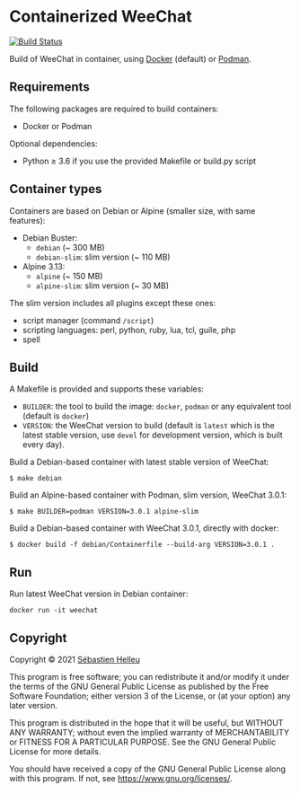 # Containerized WeeChat

[![Build Status](https://github.com/weechat/weechat-container/workflows/CI/badge.svg)](https://github.com/weechat/weechat-container/actions?query=workflow%3A%22CI%22)

Build of WeeChat in container, using [Docker](https://www.docker.com/) (default) or [Podman](https://podman.io/).

## Requirements

The following packages are required to build containers:

- Docker or Podman

Optional dependencies:

- Python ≥ 3.6 if you use the provided Makefile or build.py script

## Container types

Containers are based on Debian or Alpine (smaller size, with same features):

- Debian Buster:
  - `debian` (~ 300 MB)
  - `debian-slim`: slim version (~ 110 MB)
- Alpine 3.13:
  - `alpine` (~ 150 MB)
  - `alpine-slim`: slim version (~ 30 MB)

The slim version includes all plugins except these ones:

- script manager (command `/script`)
- scripting languages: perl, python, ruby, lua, tcl, guile, php
- spell

## Build

A Makefile is provided and supports these variables:

- `BUILDER`: the tool to build the image: `docker`, `podman` or any equivalent tool (default is `docker`)
- `VERSION`: the WeeChat version to build (default is `latest` which is the latest stable version, use `devel` for development version, which is built every day).

Build a Debian-based container with latest stable version of WeeChat:

```
$ make debian
```

Build an Alpine-based container with Podman, slim version, WeeChat 3.0.1:

```
$ make BUILDER=podman VERSION=3.0.1 alpine-slim
```

Build a Debian-based container with WeeChat 3.0.1, directly with docker:

```
$ docker build -f debian/Containerfile --build-arg VERSION=3.0.1 .
```

## Run

Run latest WeeChat version in Debian container:

```
docker run -it weechat
```

## Copyright

Copyright © 2021 [Sébastien Helleu](https://github.com/flashcode)

This program is free software; you can redistribute it and/or modify
it under the terms of the GNU General Public License as published by
the Free Software Foundation; either version 3 of the License, or
(at your option) any later version.

This program is distributed in the hope that it will be useful,
but WITHOUT ANY WARRANTY; without even the implied warranty of
MERCHANTABILITY or FITNESS FOR A PARTICULAR PURPOSE.  See the
GNU General Public License for more details.

You should have received a copy of the GNU General Public License
along with this program.  If not, see <https://www.gnu.org/licenses/>.

